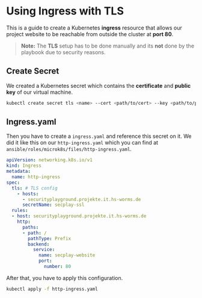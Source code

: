 # Using Ingress with TLS

This is a guide to create a Kubernetes **ingress** resource that allows our project website to be reachable from outside the cluster at **port 80**.

> **Note:** The **TLS** setup has to be done manually and its **not** done by the playbook due to security reasons.

## Create Secret

We created a Kubernetes secret which contains the **certificate** and **public key** of our virtual machine.

```bash
kubectl create secret tls <name> --cert <path/to/cert> --key <path/to/public/key>
```

## Ingress.yaml

Then you have to create a `ingress.yaml` and reference this secret on it. We did it like this on our `http-ingress.yaml` which you can find at `ansible/roles/microk8s/files/http-ingress.yaml`.

```yaml
apiVersion: networking.k8s.io/v1
kind: Ingress
metadata:
  name: http-ingress
spec:
  tls: # TLS config
    - hosts:
      - securityplayground.projekte.it.hs-worms.de
      secretName: secplay-ssl
  rules:
  - host: securityplayground.projekte.it.hs-worms.de
    http:
      paths:
      - path: /
        pathType: Prefix
        backend:
          service:
            name: secplay-website
            port:
              number: 80
```

After that, you have to apply this configuration.

```bash
kubectl apply -f http-ingress.yaml
```
